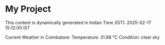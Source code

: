 # My Project

This content is dynamically generated in Indian Time (IST): 2025-02-17 15:12:00 IST


Current Weather in Coimbatore:
Temperature: 31.88 °C
Condition: clear sky
